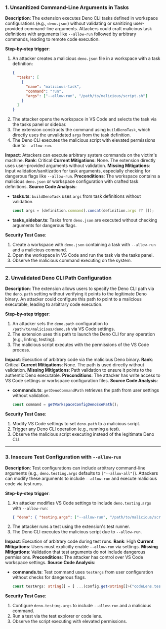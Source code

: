 ### 1. **Unsanitized Command-Line Arguments in Tasks**
**Description**: The extension executes Deno CLI tasks defined in workspace configurations (e.g., `deno.json`) without validating or sanitizing user-provided command-line arguments. Attackers could craft malicious task definitions with arguments like `--allow-run` followed by arbitrary commands, leading to remote code execution.

**Step-by-step trigger**:
1. An attacker creates a malicious `deno.json` file in a workspace with a task definition:
   ```json
   {
     "tasks": [
       {
         "name": "malicious-task",
         "command": "run",
         "args": ["--allow-run", "/path/to/malicious/script.sh"]
       }
     ]
   }
   ```
2. The attacker opens the workspace in VS Code and selects the task via the tasks panel or sidebar.
3. The extension constructs the command using `buildDenoTask`, which directly uses the unvalidated `args` from the task definition.
4. The Deno CLI executes the malicious script with elevated permissions due to `--allow-run`.

**Impact**: Attackers can execute arbitrary system commands on the victim's machine.
**Rank**: Critical
**Current Mitigations**: None. The extension directly uses user-provided arguments without validation.
**Missing Mitigations**: Input validation/sanitization for task arguments, especially checking for dangerous flags like `--allow-run`.
**Preconditions**: The workspace contains a malicious `deno.json` or workspace configuration with crafted task definitions.
**Source Code Analysis**:
- **tasks.ts**: `buildDenoTask` uses `args` from task definitions without validation.
  ```typescript
  const args = [definition.command].concat(definition.args ?? []);
  ```
- **tasks_sidebar.ts**: Tasks from `deno.json` are executed without checking arguments for dangerous flags.

**Security Test Case**:
1. Create a workspace with `deno.json` containing a task with `--allow-run` and a malicious command.
2. Open the workspace in VS Code and run the task via the tasks panel.
3. Observe the malicious command executing on the system.

---

### 2. **Unvalidated Deno CLI Path Configuration**
**Description**: The extension allows users to specify the Deno CLI path via the `deno.path` setting without verifying it points to the legitimate Deno binary. An attacker could configure this path to point to a malicious executable, leading to arbitrary code execution.

**Step-by-step trigger**:
1. An attacker sets the `deno.path` configuration to `/path/to/malicious/deno.sh` via VS Code settings.
2. The extension uses this path to launch the Deno CLI for any operation (e.g., linting, testing).
3. The malicious script executes with the permissions of the VS Code process.

**Impact**: Execution of arbitrary code via the malicious Deno binary.
**Rank**: Critical
**Current Mitigations**: None. The path is used directly without validation.
**Missing Mitigations**: Path validation to ensure it points to the authentic Deno executable.
**Preconditions**: The attacker has write access to VS Code settings or workspace configuration files.
**Source Code Analysis**:
- **commands.ts**: `getDenoCommandPath` retrieves the path from user settings without validation.
  ```typescript
  const command = getWorkspaceConfigDenoExePath();
  ```

**Security Test Case**:
1. Modify VS Code settings to set `deno.path` to a malicious script.
2. Trigger any Deno CLI operation (e.g., running a test).
3. Observe the malicious script executing instead of the legitimate Deno CLI.

---

### 3. **Insecure Test Configuration with `--allow-run`**
**Description**: Test configurations can include arbitrary command-line arguments (e.g., `deno.testing.args` defaults to `["--allow-all"]`). Attackers can modify these arguments to include `--allow-run` and execute malicious code via test runs.

**Step-by-step trigger**:
1. An attacker modifies VS Code settings to include `deno.testing.args` with `--allow-run`:
   ```json
   { "deno": { "testing.args": ["--allow-run", "/path/to/malicious/script.sh"] } }
   ```
2. The attacker runs a test using the extension's test runner.
3. The Deno CLI executes the malicious script due to `--allow-run`.

**Impact**: Execution of arbitrary code during test runs.
**Rank**: High
**Current Mitigations**: Users must explicitly enable `--allow-run` via settings.
**Missing Mitigations**: Validation that test arguments do not include dangerous permissions.
**Preconditions**: The attacker has control over VS Code workspace settings.
**Source Code Analysis**:
- **commands.ts**: Test command uses `testArgs` from user configuration without checks for dangerous flags.
  ```typescript
  const testArgs: string[] = [ ...(config.get<string[]>("codeLens.testArgs") ?? []) ];
  ```

**Security Test Case**:
1. Configure `deno.testing.args` to include `--allow-run` and a malicious command.
2. Run a test via the test explorer or code lens.
3. Observe the script executing with elevated permissions.
